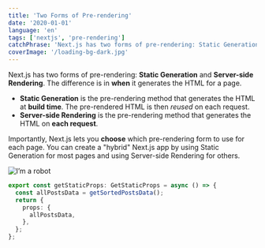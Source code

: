 ```yaml
---
title: 'Two Forms of Pre-rendering'
date: '2020-01-01'
language: 'en'
tags: ['nextjs', 'pre-rendering']
catchPhrase: 'Next.js has two forms of pre-rendering: Static Generation and Server-side Rendering.'
coverImage: '/loading-bg-dark.jpg'
---
```


Next.js has two forms of pre-rendering: **Static Generation** and **Server-side Rendering**. The difference is in **when** it generates the HTML for a page.

- **Static Generation** is the pre-rendering method that generates the HTML at **build time**. The pre-rendered HTML is then _reused_ on each request.
- **Server-side Rendering** is the pre-rendering method that generates the HTML on **each request**.

Importantly, Next.js lets you **choose** which pre-rendering form to use for each page. You can create a "hybrid" Next.js app by using Static Generation for most pages and using Server-side Rendering for others.

![I’m a robot](/projects/freshbox/freshbox_1.webp)

```typescript
export const getStaticProps: GetStaticProps = async () => {
  const allPostsData = getSortedPostsData();
  return {
    props: {
      allPostsData,
    },
  };
};
```
